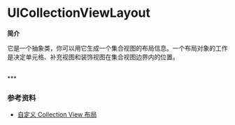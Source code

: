 # UICollectionViewLayout

**简介**

它是一个抽象类，你可以用它生成一个集合视图的布局信息。一个布局对象的工作是决定单元格、补充视图和装饰视图在集合视图边界内的位置。

<br>
***
<br>

### 参考资料

* [自定义 Collection View 布局](http://www.objccn.io/issue-3-3/)

